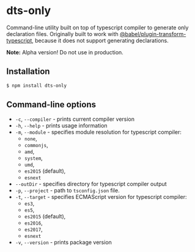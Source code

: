 # dts-only
Command-line utility built on top of typescript compiler to generate only declaration files.
Originally built to work with [@babel/plugin-transform-typescript](https://github.com/babel/babel/tree/master/packages/babel-plugin-transform-typescript),
because it does not support generating declarations. 

**Note:** Alpha version! Do not use in production.

## Installation
```bash
$ npm install dts-only
```

## Command-line options
* `-c`, `--compiler` - prints current compiler version
* `-h`, `--help` - prints usage information
* `-m`, `--module` - specifies module resolution for typescript compiler:
  * `none`,
  * `commonjs`,
  * `amd`,
  * `system`,
  * `umd`,
  * `es2015` (default),
  * `esnext`
* `--outDir` - specifies directory for typescript compiler output
* `-p`, `--project` - path to `tsconfig.json` file.
* `-t`, `--target` - specifies ECMAScript version for typescript compiler:
  * `es3`,
  * `es5`,
  * `es2015` (default),
  * `es2016`,
  * `es2017`, 
  * `esnext`
* `-v`, `--version` - prints package version
 
